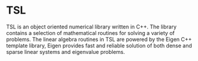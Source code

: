 # TSL

TSL is an object oriented numerical library written in C++. The library contains a selection of mathematical routines 
for solving a variety of problems. The linear algebra routines in TSL are powered by the Eigen C++ template library,
Eigen provides fast and reliable solution of both dense and sparse linear systems and eigenvalue problems.
